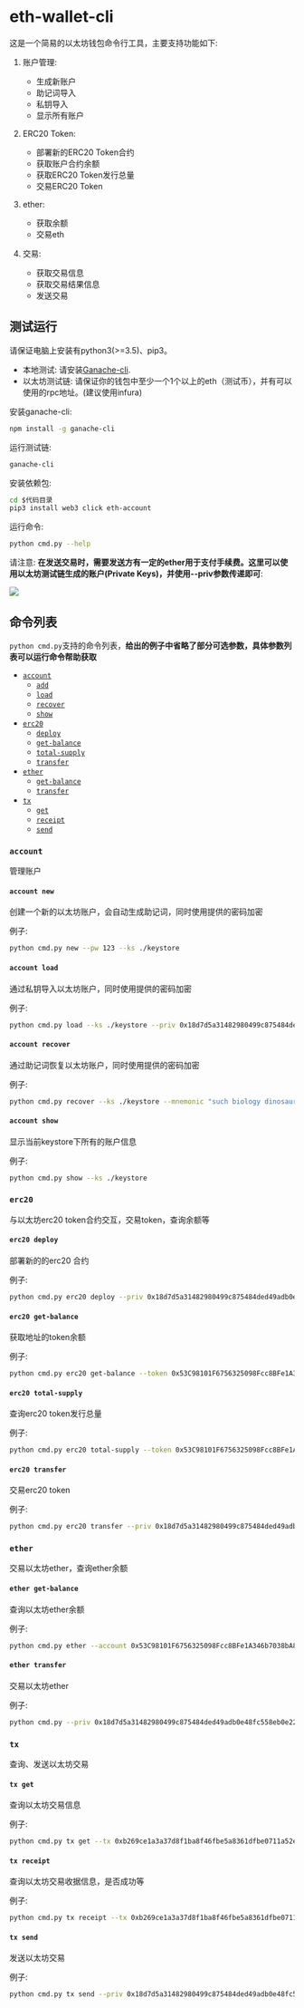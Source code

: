 # eth-wallet-cli

这是一个简易的以太坊钱包命令行工具，主要支持功能如下:

1. 账户管理:
    * 生成新账户
    * 助记词导入
    * 私钥导入
    * 显示所有账户

2. ERC20 Token:
    * 部署新的ERC20 Token合约
    * 获取账户合约余额
    * 获取ERC20 Token发行总量
    * 交易ERC20 Token
    
3. ether:
    * 获取余额
    * 交易eth
    
4. 交易:
    * 获取交易信息
    * 获取交易结果信息
    * 发送交易
    
## 测试运行

请保证电脑上安装有python3(>=3.5)、pip3。

- 本地测试: 请安装[Ganache-cli](https://github.com/trufflesuite/ganache-cli).
- 以太坊测试链: 请保证你的钱包中至少一个1个以上的eth（测试币），并有可以使用的rpc地址。(建议使用infura)

安装ganache-cli:
```bash
npm install -g ganache-cli
```

运行测试链:
```bash
ganache-cli
```

安装依赖包:
```bash
cd $代码目录
pip3 install web3 click eth-account
```

运行命令:
```bash
python cmd.py --help
```

请注意: **在发送交易时，需要发送方有一定的ether用于支付手续费。这里可以使用以太坊测试链生成的账户(Private Keys)，并使用--priv参数传递即可**:

![](./img/ganache.png)
    
## 命令列表

`python cmd.py`支持的命令列表，**给出的例子中省略了部分可选参数，具体参数列表可以运行命令帮助获取**

- [`account`](#account)
    - [`add`](#account-new)
    - [`load`](#account-load)
    - [`recover`](#account-recover)
    - [`show`](#account-show)
- [`erc20`](#erc20)
    - [`deploy`](#erc20-deploy)
    - [`get-balance`](#erc20-get-balance)
    - [`total-supply`](#erc20-total-supply)
    - [`transfer`](#erc20-transfer)
- [`ether`](#ether)
    - [`get-balance`](#ether-get-balance)
    - [`transfer`](#ether-transfer)
- [`tx`](#tx)
    - [`get`](#tx-get)
    - [`receipt`](#tx-receipt)
    - [`send`](#tx-send)

### `account`

管理账户

#### `account new`

创建一个新的以太坊账户，会自动生成助记词，同时使用提供的密码加密

例子:
```bash
python cmd.py new --pw 123 --ks ./keystore
```

#### `account load`

通过私钥导入以太坊账户，同时使用提供的密码加密

例子:
```bash
python cmd.py load --ks ./keystore --priv 0x18d7d5a31482980499c875484ded49adb0e48fc558eb0e2253b6e2a7e320cef1 --pw 123 
```

#### `account recover`

通过助记词恢复以太坊账户，同时使用提供的密码加密

例子:
```bash
python cmd.py recover --ks ./keystore --mnemonic "such biology dinosaur end reduce trade gossip random swamp govern brass wealth" --pw 123
```

#### `account show`

显示当前keystore下所有的账户信息

例子:
```bash
python cmd.py show --ks ./keystore
```

### `erc20`

与以太坊erc20 token合约交互，交易token，查询余额等

#### `erc20 deploy`

部署新的的erc20 合约

例子:
```bash
python cmd.py erc20 deploy --priv 0x18d7d5a31482980499c875484ded49adb0e48fc558eb0e2253b6e2a7e320cef1 --name "USDT Token" --symbol USDT
```

#### `erc20 get-balance`

获取地址的token余额

例子:
```bash
python cmd.py erc20 get-balance --token 0x53C98101F6756325098Fcc8BFe1A346b7038bA8d --account 0x8fA350c982a3aD264Dd58F2d40E9167b135033d7 
```

#### `erc20 total-supply`

查询erc20 token发行总量

例子:
```bash
python cmd.py erc20 total-supply --token 0x53C98101F6756325098Fcc8BFe1A346b7038bA8d
```

#### `erc20 transfer`

交易erc20 token

例子:
```bash
python cmd.py erc20 transfer --priv 0x18d7d5a31482980499c875484ded49adb0e48fc558eb0e2253b6e2a7e320cef1 --to 0x53C98101F6756325098Fcc8BFe1A346b7038bA8d --token 0x150C073B408d073FD26b5207eE3EB3dB93B8Ff58 --amount 1
```

### `ether`

交易以太坊ether，查询ether余额

#### `ether get-balance`

查询以太坊ether余额

例子:
```bash
python cmd.py ether --account 0x53C98101F6756325098Fcc8BFe1A346b7038bA8d
```

#### `ether transfer`

交易以太坊ether

例子:
```bash
python cmd.py --priv 0x18d7d5a31482980499c875484ded49adb0e48fc558eb0e2253b6e2a7e320cef1 --to 0x53C98101F6756325098Fcc8BFe1A346b7038bA8d --amount 1
```

### `tx`

查询、发送以太坊交易

#### `tx get`

查询以太坊交易信息

例子:
```bash
python cmd.py tx get --tx 0xb269ce1a3a37d8f1ba8f46fbe5a8361dfbe0711a52e29355e224eb01bdae0bf4
```

#### `tx receipt`

查询以太坊交易收据信息，是否成功等

例子:
```bash
python cmd.py tx receipt --tx 0xb269ce1a3a37d8f1ba8f46fbe5a8361dfbe0711a52e29355e224eb01bdae0bf4
```

#### `tx send`

发送以太坊交易

例子:
```bash
python cmd.py tx send --priv 0x18d7d5a31482980499c875484ded49adb0e48fc558eb0e2253b6e2a7e320cef1 --to 0x53C98101F6756325098Fcc8BFe1A346b7038bA8d --amount 1 --gas 21000 --gas_price 20000000000
```

